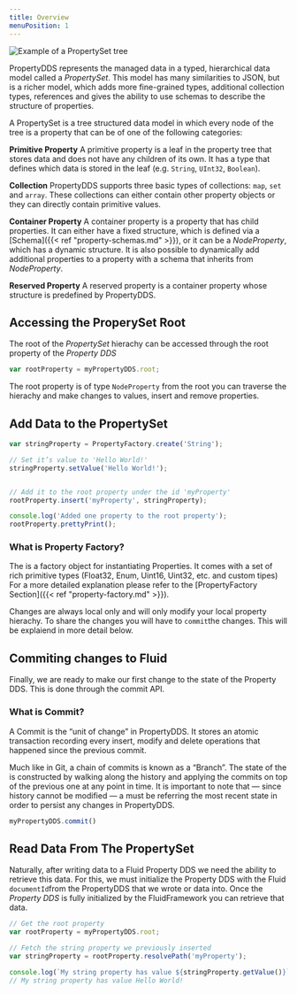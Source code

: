 ```yaml
---
title: Overview
menuPosition: 1
---
```


![Example of a PropertySet tree](/images/property_example_data_model.png)

PropertyDDS represents the managed data in a typed, hierarchical data model called a *PropertySet*. This model has many
similarities to JSON, but is a richer model, which adds more fine-grained types, additional collection types,
references and gives the ability to use schemas to describe the structure of properties.

A PropertySet is a tree structured data model in which every node of the tree is a property that can be of one of the
following categories:

**Primitive Property**
  A primitive property is a leaf in the property tree that stores data and does not have any children of its own.
  It has a type that defines which data is stored in the leaf (e.g. ``String``, ``UInt32``, ``Boolean``).

**Collection**
  PropertyDDS supports three basic types of collections: ``map``, ``set`` and ``array``. These collections can either contain
  other property objects or they can directly contain primitive values.

**Container Property**
  A container property is a property that has child properties. It can either have a fixed structure, which is defined
  via a [Schema]({{< ref "property-schemas.md" >}}), or it can be a *NodeProperty*, which has a dynamic structure. It is also possible to
  dynamically add additional properties to a property with a schema that inherits from *NodeProperty*.

**Reserved Property**
  A reserved property is a container property whose structure is predefined by PropertyDDS.

  ## Accessing the ProperySet Root

  The root of the *PropertySet* hierachy can be accessed through the root property of the *Property DDS*

  ```javascript
  var rootProperty = myPropertyDDS.root;
  ```

  The root property is of type `NodeProperty` from the root you can traverse the hierachy and make changes to values, insert and remove properties.

## Add Data to the PropertySet
```javascript
var stringProperty = PropertyFactory.create('String');

// Set it’s value to 'Hello World!'
stringProperty.setValue('Hello World!');


// Add it to the root property under the id 'myProperty'
rootProperty.insert('myProperty', stringProperty);

console.log('Added one property to the root property');
rootProperty.prettyPrint();
```
### What is Property Factory?

The is a factory object for instantiating Properties. It comes with a set of rich primitive types (Float32, Enum, Uint16, Uint32, etc. and custom tipes) For a more detailed explanation please refer to the [PropertyFactory Section]({{< ref "property-factory.md" >}}).

Changes are always local only and will only modify your local property hierachy. To share the changes you will have to `commit`the changes. This will be explaiend in more detail below.
## Commiting changes to Fluid

Finally, we are ready to make our first change to the state of the Property DDS. This is done through the commit API.


### What is Commit?
A Commit is the “unit of change” in PropertyDDS. It stores an atomic transaction recording every insert, modify and delete operations that happened since the previous commit.

Much like in Git, a chain of commits is known as a “Branch”. The state of the is constructed by walking along the history and applying the commits on top of the previous one at any point in time. It is important to note that — since history cannot be modified — a must be referring the most recent state in order to persist any changes in PropertyDDS.

```javascript
myPropertyDDS.commit()
```

## Read Data From The PropertySet

Naturally, after writing data to a Fluid Property DDS we need the ability to retrieve this data. For this, we must initialize the Property DDS with the Fluid `documentId`from the PropertyDDS that we wrote or data into. Once the *Property DDS* is fully initialized by the FluidFramework you can retrieve that data.

```javascript
// Get the root property
var rootProperty = myPropertyDDS.root;

// Fetch the string property we previously inserted
var stringProperty = rootProperty.resolvePath('myProperty');

console.log(`My string property has value ${stringProperty.getValue()}`);
// My string property has value Hello World!
```
